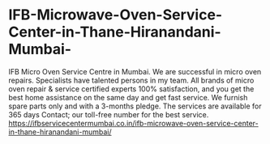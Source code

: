 # IFB-Microwave-Oven-Service-Center-in-Thane-Hiranandani-Mumbai-
IFB Micro Oven Service Centre in Mumbai. We are successful in micro oven repairs. Specialists have talented persons in my team. All brands of micro oven repair &amp; service certified experts 100% satisfaction, and you get the best home assistance on the same day and get fast service. We furnish spare parts only and with a 3-months pledge. The services are available for 365 days Contact; our toll-free number for the best service. https://ifbservicecentermumbai.co.in/ifb-microwave-oven-service-center-in-thane-hiranandani-mumbai/
